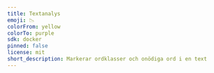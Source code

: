 ```yaml
---
title: Textanalys
emoji: 📉
colorFrom: yellow
colorTo: purple
sdk: docker
pinned: false
license: mit
short_description: Markerar ordklasser och onödiga ord i en text
---
```

